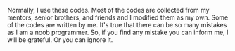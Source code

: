 Normally, I use these codes.
Most of the codes are collected from my mentors, senior brothers, and friends and I modified them as my own.
Some of the codes are written by me.
It's true that there can be so many mistakes as I am a noob programmer.
So, if you find any mistake you can inform me, I will be grateful. Or you can ignore it.
